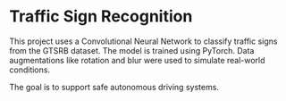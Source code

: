 # Traffic Sign Recognition

This project uses a Convolutional Neural Network to classify traffic signs from the GTSRB dataset. The model is trained using PyTorch. Data augmentations like rotation and blur were used to simulate real-world conditions.

The goal is to support safe autonomous driving systems.
